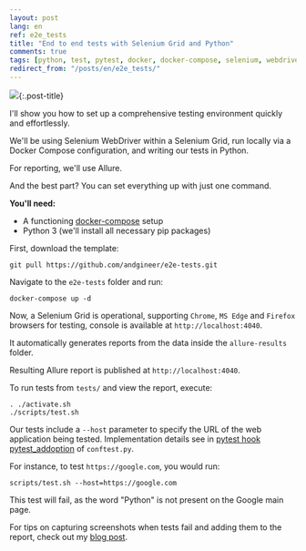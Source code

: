 ```yaml
---
layout: post
lang: en
ref: e2e_tests
title: "End to end tests with Selenium Grid and Python"
comments: true
tags: [python, test, pytest, docker, docker-compose, selenium, webdriver, allure]
redirect_from: "/posts/en/e2e_tests/"
---
```

![](/images/allure-report.png){:.post-title}


I'll show you how to set up a comprehensive testing environment quickly 
and effortlessly.

We'll be using Selenium WebDriver within a Selenium Grid, run locally 
via a Docker Compose configuration, and writing our tests in Python. 

For reporting, we'll use Allure. 

And the best part? You can set everything up with just one command.

**You'll need:**
- A functioning [docker-compose](https://docs.docker.com/compose/install/) setup
- Python 3 (we'll install all necessary pip packages)

First, download the template:

```
git pull https://github.com/andgineer/e2e-tests.git
```

Navigate to the `e2e-tests` folder and run:

```
docker-compose up -d
```

Now, a Selenium Grid is operational, supporting `Chrome`, `MS Edge` 
and `Firefox` browsers for testing, console is available at `http://localhost:4040`. 

It automatically generates reports from the data inside the 
`allure-results` folder.

Resulting Allure report is published at `http://localhost:4040`.

To run tests from `tests/` and view the report, execute:

```
. ./activate.sh
./scripts/test.sh
```

Our tests include a `--host` parameter to specify the URL of the web application being tested. 
Implementation details see in 
[pytest hook pytest_addoption](https://docs.pytest.org/en/latest/how-to/writing_hook_functions.html#using-hooks-in-pytest-addoption) 
of `conftest.py`. 

For instance, to test `https://google.com`, you would run:

```
scripts/test.sh --host=https://google.com
```

This test will fail, as the word "Python" is not present on the Google main page.

For tips on capturing screenshots when tests fail and adding 
them to the report, check out my 
[blog post](https://sorokin.engineer/posts/en/pytest_allure_selenium_auto_screenshot.html).
